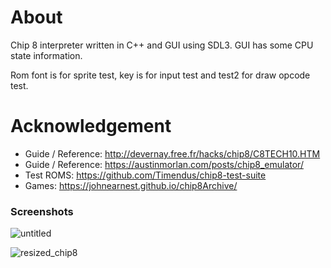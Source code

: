 # About
Chip 8 interpreter written in C++ and GUI using SDL3. 
GUI has some CPU state information. 

Rom font is for sprite test, key is for input test and test2 for draw opcode test.

# Acknowledgement
- Guide / Reference: http://devernay.free.fr/hacks/chip8/C8TECH10.HTM
- Guide / Reference: https://austinmorlan.com/posts/chip8_emulator/
- Test ROMS: https://github.com/Timendus/chip8-test-suite
- Games: https://johnearnest.github.io/chip8Archive/

### Screenshots
![untitled](https://github.com/user-attachments/assets/63490cb9-95e8-457a-92bd-8c62d8c7abda)




![resized_chip8](https://github.com/user-attachments/assets/a5a61d2d-3eb0-4249-83aa-aee70d9eb153)
